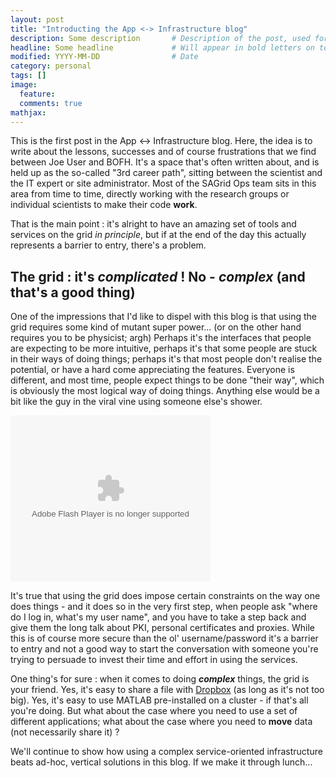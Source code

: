 ```yaml
---
layout: post
title: "Introducting the App <-> Infrastructure blog"					# Title of the post
description: Some description		# Description of the post, used for Facebook Opengraph & Twitter
headline: Some headline				# Will appear in bold letters on top of the post
modified: YYYY-MM-DD				# Date
category: personal
tags: []
image: 
  feature: 
  comments: true
mathjax:
---
```


This is the first post in the App <-> Infrastructure blog. Here, the idea is to write about the lessons, successes and of course frustrations that we find between Joe User and BOFH. It's a space that's often written about, and is held up as the so-called "3rd career path", sitting between the scientist and the IT expert or site administrator. Most of the SAGrid Ops team sits in this area from time to time, directly working with the research groups or individual scientists to make their code **work**.

That is the main point : it's alright to have an amazing set of tools and services on the grid *in principle*, but if at the end of the day this actually represents a barrier to entry, there's a problem.

## The grid : it's *complicated* ! No - *complex* (and that's a good thing)
One of the impressions that I'd like to dispel with this blog is that using the grid requires some kind of mutant super power... (or on the other hand requires you to be physicist; argh)
Perhaps it's the interfaces that people are expecting to be more intuitive, perhaps it's that some people are stuck in their ways of doing things; perhaps it's that most people don't realise the potential, or have a hard come appreciating the features. Everyone is different, and most time, people expect things to be done "their way", which is obviously the most logical way of doing things. Anything else would be a bit like the guy in the viral vine using someone else's shower.

<object class="BLOGGER-youtube-video" classid="clsid:D27CDB6E-AE6D-11cf-96B8-444553540000" codebase="http://download.macromedia.com/pub/shockwave/cabs/flash/swflash.cab#version=6,0,40,0" data-thumbnail-src="http://img.youtube.com/vi/kO13st_GIoM/0.jpg" height="266" width="320"><param name="movie" value="http://youtube.googleapis.com/v/kO13st_GIoM&source=uds" /><param name="bgcolor" value="#FFFFFF" /><param name="allowFullScreen" value="true" /><embed width="320" height="266"  src="http://youtube.googleapis.com/v/kO13st_GIoM&source=uds" type="application/x-shockwave-flash" allowfullscreen="true"></embed></object><br />

It's true that using the grid does impose certain constraints on the way one does things - and it does so in the very first step, when people ask "where do I log in, what's my user name", and you have to take a step back and give them the long talk about PKI, personal certificates and proxies. While this is of course more secure than the ol' username/password it's a barrier to entry and not a good way to start the conversation with someone you're trying to persuade to invest their time and effort in using the services.

One thing's for sure : when it comes to doing <i style="font-weight: bold;">complex</i>&nbsp;things, the grid is your friend. Yes, it's easy to share a file with <a href="https://www.dropbox.com/">Dropbox</a> (as long as it's not too big). Yes, it's easy to use MATLAB pre-installed on a cluster - if that's all you're doing. But what about the case where you need to use a set of different applications; what about the case where you need to <b>move</b>&nbsp;data (not necessarily share it) ?

We'll continue to show how using a complex service-oriented infrastructure beats ad-hoc, vertical solutions in this blog. If we make it through lunch...
